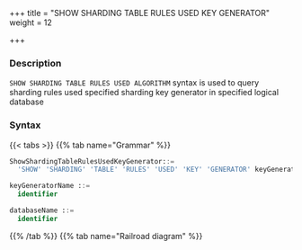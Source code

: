 +++
title = "SHOW SHARDING TABLE RULES USED KEY GENERATOR"
weight = 12

+++

### Description

`SHOW SHARDING TABLE RULES USED ALGORITHM` syntax is used to query sharding rules used specified sharding key generator in specified logical database

### Syntax

{{< tabs >}}
{{% tab name="Grammar" %}}
```sql
ShowShardingTableRulesUsedKeyGenerator::=
  'SHOW' 'SHARDING' 'TABLE' 'RULES' 'USED' 'KEY' 'GENERATOR' keyGeneratorName ('FROM' databaseName)?

keyGeneratorName ::=
  identifier

databaseName ::=
  identifier
```
{{% /tab %}}
{{% tab name="Railroad diagram" %}}
<iframe frameborder="0" name="diagram" id="diagram" width="100%" height="100%"></iframe>
{{% /tab %}}
{{< /tabs >}}

### Supplement

- When databaseName is not specified, the default is the currently used DATABASE. If DATABASE is not used, No database selected will be prompted.

### Return value description

| Columns     | Descriptions       |
| ------------| -------------------|
| type        | Sharding rule type |
| name        | Sharding rule name |

### Example

- Query sharding table rules for the specified sharding key generator in spicified logical database

```sql
SHOW SHARDING TABLE RULES USED KEY GENERATOR snowflake_key_generator FROM sharding_db;
```

```sql
mysql> SHOW SHARDING TABLE RULES USED KEY GENERATOR snowflake_key_generator FROM sharding_db;
+-------+--------------+
| type  | name         |
+-------+--------------+
| table | t_order_item |
+-------+--------------+
1 row in set (0.00 sec)
```

- Query sharding table rules for specified sharding key generator in the current logical database

```sql
SHOW SHARDING TABLE RULES USED KEY GENERATOR snowflake_key_generator;
```

```sql
mysql> SHOW SHARDING TABLE RULES USED KEY GENERATOR snowflake_key_generator;
+-------+--------------+
| type  | name         |
+-------+--------------+
| table | t_order_item |
+-------+--------------+
1 row in set (0.01 sec)
```

### Reserved word

`SHOW`, `SHARDING`, `TABLE`, `USED`, `KEY`, `GENERATOR`, `FROM`

### Related links

- [Reserved word](/en/reference/distsql/syntax/reserved-word/)
